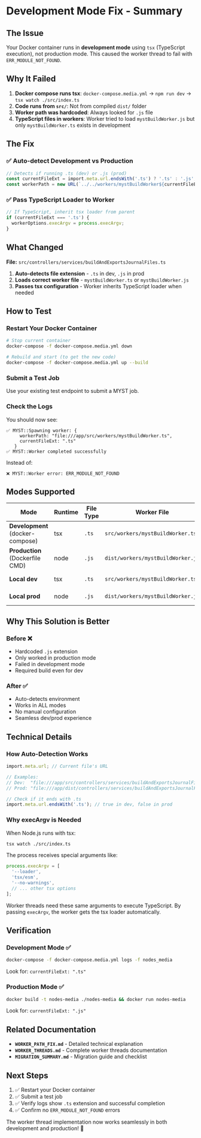 # Development Mode Fix - Summary

## The Issue

Your Docker container runs in **development mode** using `tsx` (TypeScript execution), not production mode. This caused the worker thread to fail with `ERR_MODULE_NOT_FOUND`.

## Why It Failed

1. **Docker compose runs tsx**: `docker-compose.media.yml` → `npm run dev` → `tsx watch ./src/index.ts`
2. **Code runs from `src/`**: Not from compiled `dist/` folder
3. **Worker path was hardcoded**: Always looked for `.js` file
4. **TypeScript files in workers**: Worker tried to load `mystBuildWorker.js` but only `mystBuildWorker.ts` exists in development

## The Fix

### ✅ Auto-detect Development vs Production

```typescript
// Detects if running .ts (dev) or .js (prod)
const currentFileExt = import.meta.url.endsWith('.ts') ? '.ts' : '.js';
const workerPath = new URL(`../../workers/mystBuildWorker${currentFileExt}`, import.meta.url);
```

### ✅ Pass TypeScript Loader to Worker

```typescript
// If TypeScript, inherit tsx loader from parent
if (currentFileExt === '.ts') {
  workerOptions.execArgv = process.execArgv;
}
```

## What Changed

**File:** `src/controllers/services/buildAndExportsJournalFiles.ts`

1. **Auto-detects file extension** - `.ts` in dev, `.js` in prod
2. **Loads correct worker file** - `mystBuildWorker.ts` or `mystBuildWorker.js`
3. **Passes tsx configuration** - Worker inherits TypeScript loader when needed

## How to Test

### Restart Your Docker Container

```bash
# Stop current container
docker-compose -f docker-compose.media.yml down

# Rebuild and start (to get the new code)
docker-compose -f docker-compose.media.yml up --build
```

### Submit a Test Job

Use your existing test endpoint to submit a MYST job.

### Check the Logs

You should now see:

```
✅ MYST::Spawning worker: {
     workerPath: "file:///app/src/workers/mystBuildWorker.ts",
     currentFileExt: ".ts"
   }
✅ MYST::Worker completed successfully
```

Instead of:

```
❌ MYST::Worker error: ERR_MODULE_NOT_FOUND
```

## Modes Supported

| Mode                             | Runtime | File Type | Worker File                       | Status   |
| -------------------------------- | ------- | --------- | --------------------------------- | -------- |
| **Development** (docker-compose) | tsx     | `.ts`     | `src/workers/mystBuildWorker.ts`  | ✅ Works |
| **Production** (Dockerfile CMD)  | node    | `.js`     | `dist/workers/mystBuildWorker.js` | ✅ Works |
| **Local dev**                    | tsx     | `.ts`     | `src/workers/mystBuildWorker.ts`  | ✅ Works |
| **Local prod**                   | node    | `.js`     | `dist/workers/mystBuildWorker.js` | ✅ Works |

## Why This Solution is Better

### Before ❌

- Hardcoded `.js` extension
- Only worked in production mode
- Failed in development mode
- Required build even for dev

### After ✅

- Auto-detects environment
- Works in ALL modes
- No manual configuration
- Seamless dev/prod experience

## Technical Details

### How Auto-Detection Works

```typescript
import.meta.url; // Current file's URL

// Examples:
// Dev:  "file:///app/src/controllers/services/buildAndExportsJournalFiles.ts"
// Prod: "file:///app/dist/controllers/services/buildAndExportsJournalFiles.js"

// Check if it ends with .ts
import.meta.url.endsWith('.ts'); // true in dev, false in prod
```

### Why execArgv is Needed

When Node.js runs with tsx:

```bash
tsx watch ./src/index.ts
```

The process receives special arguments like:

```javascript
process.execArgv = [
  '--loader',
  'tsx/esm',
  '--no-warnings',
  // ... other tsx options
];
```

Worker threads need these same arguments to execute TypeScript. By passing `execArgv`, the worker gets the tsx loader automatically.

## Verification

### Development Mode ✅

```bash
docker-compose -f docker-compose.media.yml logs -f nodes_media
```

Look for: `currentFileExt: ".ts"`

### Production Mode ✅

```bash
docker build -t nodes-media ./nodes-media && docker run nodes-media
```

Look for: `currentFileExt: ".js"`

## Related Documentation

- **`WORKER_PATH_FIX.md`** - Detailed technical explanation
- **`WORKER_THREADS.md`** - Complete worker threads documentation
- **`MIGRATION_SUMMARY.md`** - Migration guide and checklist

## Next Steps

1. ✅ Restart your Docker container
2. ✅ Submit a test job
3. ✅ Verify logs show `.ts` extension and successful completion
4. ✅ Confirm no `ERR_MODULE_NOT_FOUND` errors

The worker thread implementation now works seamlessly in both development and production! 🎉
